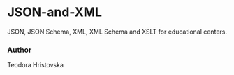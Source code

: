 # JSON-and-XML
JSON, JSON Schema, XML, XML Schema and XSLT for educational centers.

### Author 
Teodora Hristovska 
